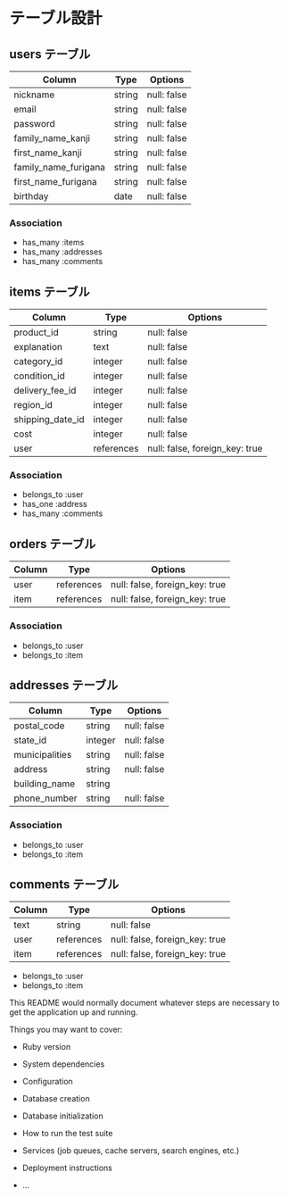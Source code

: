 # テーブル設計

## users テーブル

| Column              | Type   | Options     |
| ------------------- | ------ | ----------- |
| nickname            | string | null: false |
| email               | string | null: false |
| password            | string | null: false |
| family_name_kanji    | string | null: false |
| first_name_kanji     | string | null: false |
| family_name_furigana | string | null: false |
| first_name_furigana  | string | null: false |
| birthday            | date   | null: false |

### Association

- has_many :items
- has_many :addresses
- has_many :comments

## items テーブル

| Column           | Type       | Options                        |
| ---------------- | ---------- | ------------------------------ |
| product_id       | string     | null: false                    |
| explanation      | text       | null: false                    |
| category_id      | integer    | null: false                    |
| condition_id     | integer    | null: false                    |
| delivery_fee_id  | integer    | null: false                    |
| region_id        | integer    | null: false                    |
| shipping_date_id | integer    | null: false                    |
| cost             | integer    | null: false                    |
| user             | references | null: false, foreign_key: true |

### Association

- belongs_to :user
- has_one :address
- has_many :comments

## orders テーブル

| Column | Type       | Options                        |
| ------ | ---------- | ------------------------------ |
| user   | references | null: false, foreign_key: true |
| item   | references | null: false, foreign_key: true |

### Association

- belongs_to :user
- belongs_to :item

## addresses テーブル

| Column         | Type    | Options     |
| -------------- | ------- | ----------- |
| postal_code    | string  | null: false |
| state_id       | integer | null: false |
| municipalities | string  | null: false |
| address        | string  | null: false |
| building_name  | string  |             |
| phone_number   | string  | null: false |

### Association

- belongs_to :user
- belongs_to :item

## comments テーブル

| Column     | Type       | Options                        |
| ---------- | ---------- | ------------------------------ |
| text       | string     | null: false                    |
| user       | references | null: false, foreign_key: true |
| item       | references | null: false, foreign_key: true |

- belongs_to :user
- belongs_to :item

This README would normally document whatever steps are necessary to get the
application up and running.

Things you may want to cover:

* Ruby version

* System dependencies

* Configuration

* Database creation

* Database initialization

* How to run the test suite

* Services (job queues, cache servers, search engines, etc.)

* Deployment instructions

* ...
